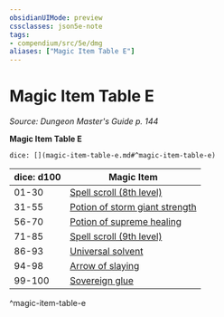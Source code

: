 ```yaml
---
obsidianUIMode: preview
cssclasses: json5e-note
tags:
- compendium/src/5e/dmg
aliases: ["Magic Item Table E"]
---
```

# Magic Item Table E
*Source: Dungeon Master's Guide p. 144* 

**Magic Item Table E**

`dice: [](magic-item-table-e.md#^magic-item-table-e)`

| dice: d100 | Magic Item |
|------------|------------|
| 01-30 | [Spell scroll (8th level)](compendium/items/spell-scroll-8th-level.md) |
| 31-55 | [Potion of storm giant strength](compendium/items/potion-of-storm-giant-strength.md) |
| 56-70 | [Potion of supreme healing](compendium/items/potion-of-supreme-healing.md) |
| 71-85 | [Spell scroll (9th level)](compendium/items/spell-scroll-9th-level.md) |
| 86-93 | [Universal solvent](compendium/items/universal-solvent.md) |
| 94-98 | [Arrow of slaying](compendium/items/arrow-of-slaying.md) |
| 99-100 | [Sovereign glue](compendium/items/sovereign-glue.md) |
^magic-item-table-e